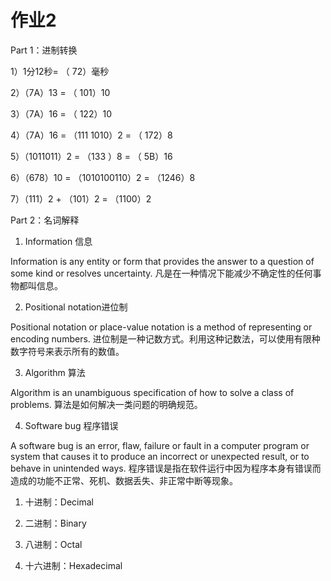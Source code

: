 # 作业2

Part 1：进制转换

1）1分12秒= （ 72）毫秒

2）（7A）13 = （ 101）10

3）（7A）16 = （ 122）10

4）（7A）16 = （111 1010）2 = （ 172）8

5）（1011011）2 = （133 ）8 = （ 5B）16

6）（678）10 = （1010100110）2 = （1246）8

7）（111）2 + （101）2 = （1100）2


Part 2：名词解释

1) Information 信息

  Information is any entity or form that provides the answer to a question of some kind or resolves uncertainty. 凡是在一种情况下能减少不确定性的任何事物都叫信息。

2) Positional notation进位制

  Positional notation or place-value notation is a method of representing or encoding numbers. 进位制是一种记数方式。利用这种记数法，可以使用有限种数字符号来表示所有的数值。

3) Algorithm 算法

  Algorithm is an unambiguous specification of how to solve a class of problems. 算法是如何解决一类问题的明确规范。

4) Software bug 程序错误

  A software bug is an error, flaw, failure or fault in a computer program or system that causes it to produce an incorrect or unexpected result, or to behave in unintended ways. 程序错误是指在软件运行中因为程序本身有错误而造成的功能不正常、死机、数据丢失、非正常中断等现象。


1) 十进制：Decimal

2) 二进制：Binary

3) 八进制：Octal

4) 十六进制：Hexadecimal
